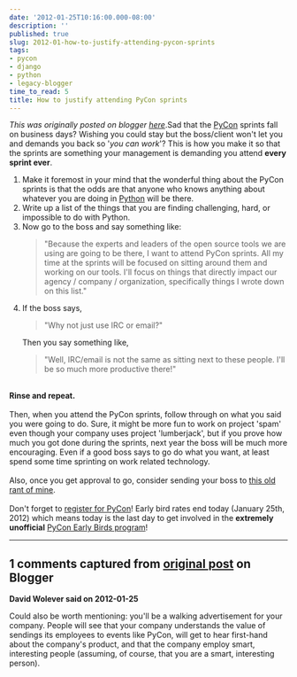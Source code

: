 ```yaml
---
date: '2012-01-25T10:16:00.000-08:00'
description: ''
published: true
slug: 2012-01-how-to-justify-attending-pycon-sprints
tags:
- pycon
- django
- python
- legacy-blogger
time_to_read: 5
title: How to justify attending PyCon sprints
---
```


*This was originally posted on blogger [here](https://pydanny.blogspot.com/2012/01/how-to-justify-attending-pycon-sprints.html)*.Sad that the <a href="https://us.pycon.org/">PyCon</a> sprints fall on business days? Wishing you could stay but the boss/client won't let you and demands you back so '<i>you can work</i>'? This is how you make it so that the sprints are something your management is demanding you attend <strong>every sprint ever</strong>.<br /><ol><li>Make it foremost in your mind that the wonderful thing about the PyCon sprints is that the odds are that anyone who knows anything about whatever you are doing in <a href="http://python.org">Python</a> will be there.</li><li>Write up a list of the things that you are finding challenging, hard, or impossible to do with Python.</li><li>Now go to the boss and say something like: <blockquote>"Because the experts and leaders of the open source tools we are using are going to be there, I want to attend PyCon sprints. All my time at the sprints will be focused on sitting around them and working on our tools. I'll focus on things that directly impact our agency / company / organization, specifically things I wrote down on this list."</blockquote></li><li>If the boss says, <blockquote>"Why not just use IRC or email?"</blockquote>Then you say something like, <blockquote>"Well, IRC/email is not the same as sitting next to these people. I'll be so much more productive there!"</blockquote></li></ol><br /><strong>Rinse and repeat.</strong><br /><br />Then, when you attend the PyCon sprints, follow through on what you said you were going to do. Sure, it might be more fun to work on project 'spam' even though your company uses project 'lumberjack', but if you prove how much you got done during the sprints, next year the boss will be much more encouraging. Even if a good boss says to go do what you want, at least spend some time sprinting on work related technology.<br /><br />Also, once you get approval to go, consider sending your boss to <a href="http://pydanny.blogspot.com/2010/03/conferences-are-double-edged-sword.html">this old rant of mine</a>.<br /><br />Don't forget to <a href="https://us.pycon.org/2012/registration/">register for PyCon</a>! Early bird rates end today (January 25th, 2012) which means today is the last day to get involved in the <strong>extremely unofficial</strong> <a href="http://pydanny.blogspot.com/2012/01/join-pycon-early-birds-program.html">PyCon Early Birds program</a>!

---

## 1 comments captured from [original post](https://pydanny.blogspot.com/2012/01/how-to-justify-attending-pycon-sprints.html) on Blogger

**David Wolever said on 2012-01-25**

Could also be worth mentioning: you'll be a walking advertisement for your company. People will see that your company understands the value of sendings its employees to events like PyCon, will get to hear first-hand about the company's product, and that the company employ smart, interesting people (assuming, of course, that you are a smart, interesting person).

